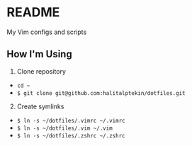 README
======

My Vim configs and scripts

How I'm Using
-------------

1. Clone repository
  * `cd ~`
  * `$ git clone git@github.com:halitalptekin/dotfiles.git`

2. Create symlinks
  * `$ ln -s ~/dotfiles/.vimrc ~/.vimrc`
  * `$ ln -s ~/dotfiles/.vim ~/.vim`
  * `$ ln -s ~/dotfiles/.zshrc ~/.zshrc`
